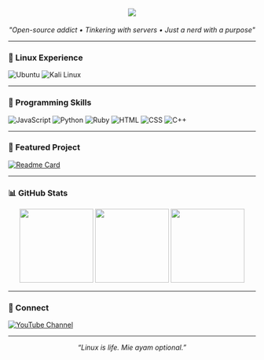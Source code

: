 <h1 align="center">
  <img src="https://readme-typing-svg.demolab.com/?lines=Hi,+I'm+XenaaLangliss;Linux+Enthusiast;Fullstack+Developer;Let's+Build+Something+Cool!&center=true&size=28">
</h1>

<p align="center">
  <i>"Open-source addict • Tinkering with servers • Just a nerd with a purpose"</i>
</p>

---

### 🐧 Linux Experience

![Ubuntu](https://img.shields.io/badge/-Ubuntu-E95420?style=for-the-badge&logo=ubuntu&logoColor=white)
![Kali Linux](https://img.shields.io/badge/-Kali%20Linux-557C94?style=for-the-badge&logo=kalilinux&logoColor=white)

---

### 🧠 Programming Skills

![JavaScript](https://img.shields.io/badge/-JavaScript-black?style=for-the-badge&logo=javascript)
![Python](https://img.shields.io/badge/-Python-black?style=for-the-badge&logo=python)
![Ruby](https://img.shields.io/badge/-Ruby-black?style=for-the-badge&logo=ruby)
![HTML](https://img.shields.io/badge/-HTML5-black?style=for-the-badge&logo=html5)
![CSS](https://img.shields.io/badge/-CSS3-black?style=for-the-badge&logo=css3)
![C++](https://img.shields.io/badge/-C++-black?style=for-the-badge&logo=c%2B%2B)

---

### 🚀 Featured Project

[![Readme Card](https://github-readme-stats.vercel.app/api/pin/?username=XenaaLangliss&repo=ubuntu-railway&theme=tokyonight)](https://github.com/XenaaLangliss/ubuntu-railway)

---

### 📊 GitHub Stats

<div align="center">
  <img height="150" src="https://github-readme-stats.vercel.app/api?username=XenaaLangliss&show_icons=true&theme=tokyonight" />
  <img height="150" src="https://github-readme-streak-stats.herokuapp.com/?user=XenaaLangliss&theme=tokyonight" />
  <img height="150" src="https://github-readme-stats.vercel.app/api/top-langs/?username=XenaaLangliss&layout=compact&theme=tokyonight" />
</div>

---

### 🔗 Connect

[![YouTube Channel](https://img.shields.io/badge/-YouTube-red?style=for-the-badge&logo=youtube&logoColor=white)](https://youtube.com/@yourchannel)

---

<p align="center">
  <i>“Linux is life. Mie ayam optional.”</i>
</p>
